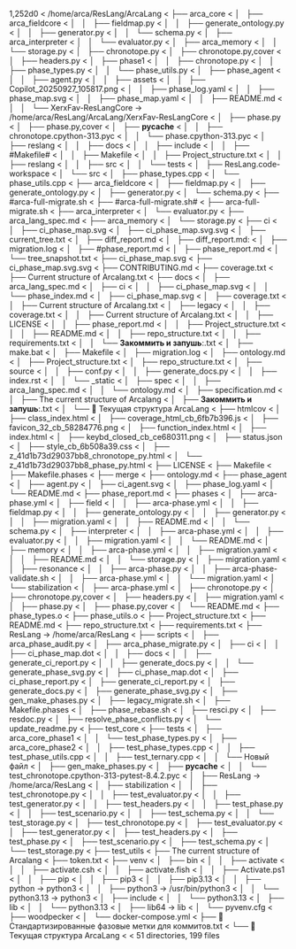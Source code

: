 1,252d0
< /home/arca/ResLang/ArcaLang
< ├── arca_core
< │   ├── arca_fieldcore
< │   │   ├── fieldmap.py
< │   │   ├── generate_ontology.py
< │   │   ├── generator.py
< │   │   └── schema.py
< │   ├── arca_interpreter
< │   │   └── evaluator.py
< │   ├── arca_memory
< │   │   └── storage.py
< │   ├── chronotope.py
< │   ├── chronotope.py,cover
< │   ├── headers.py
< │   ├── phase1
< │   │   ├── chronotope.py
< │   │   ├── phase_types.py
< │   │   └── phase_utils.py
< │   ├── phase_agent
< │   │   ├── agent.py
< │   │   ├── assets
< │   │   ├── Copilot_20250927_105817.png
< │   │   ├── phase_log.yaml
< │   │   ├── phase_map.svg
< │   │   ├── phase_map.yaml
< │   │   ├── README.md
< │   │   └── XerxFav-ResLangCore -> /home/arca/ResLang/ArcaLang/XerxFav-ResLangCore
< │   ├── phase.py
< │   ├── phase.py,cover
< │   ├── __pycache__
< │   │   ├── chronotope.cpython-313.pyc
< │   │   └── phase.cpython-313.pyc
< │   ├── reslang
< │   │   ├── docs
< │   │   ├── include
< │   │   ├── #Makefile#
< │   │   ├── Makefile
< │   │   ├── Project_structure.txt
< │   │   ├── reslang
< │   │   ├── src
< │   │   └── tests
< │   ├── ResLang.code-workspace
< │   └── src
< │       ├── phase_types.cpp
< │       └── phase_utils.cpp
< ├── arca_fieldcore
< │   ├── fieldmap.py
< │   ├── generate_ontology.py
< │   ├── generator.py
< │   └── schema.py
< ├── #arca-full-migrate.sh
< ├── #arca-full-migrate.sh#
< ├── arca-full-migrate.sh
< ├── arca_interpreter
< │   └── evaluator.py
< ├── arca_lang_spec.md
< ├── arca_memory
< │   └── storage.py
< ├── ci
< │   ├── ci_phase_map.svg
< │   ├── ci_phase_map.svg.svg
< │   ├── current_tree.txt
< │   ├── diff_report.md
< │   ├── diff_report.md:
< │   ├── migration.log
< │   ├── #phase_report.md
< │   ├── phase_report.md
< │   └── tree_snapshot.txt
< ├── ci_phase_map.svg
< ├── ci_phase_map.svg.svg
< ├── CONTRIBUTING.md
< ├── coverage.txt
< ├── Current structure of Arcalang.txt
< ├── docs
< │   ├── arca_lang_spec.md
< │   ├── ci
< │   │   ├── ci_phase_map.svg
< │   │   └── phase_index.md
< │   ├── ci_phase_map.svg
< │   ├── coverage.txt
< │   ├── Current structure of Arcalang.txt
< │   ├── legacy
< │   │   ├── coverage.txt
< │   │   ├── Current structure of Arcalang.txt
< │   │   ├── LICENSE
< │   │   ├── phase_report.md
< │   │   ├── Project_structure.txt
< │   │   ├── README.md
< │   │   ├── repo_structure.txt
< │   │   ├── requirements.txt
< │   │   └── **Закоммить и запушь**:.txt
< │   ├── make.bat
< │   ├── Makefile
< │   ├── migration.log
< │   ├── ontology.md
< │   ├── Project_structure.txt
< │   ├── repo_structure.txt
< │   ├── source
< │   │   ├── conf.py
< │   │   ├── generate_docs.py
< │   │   ├── index.rst
< │   │   └── _static
< │   ├── spec
< │   │   ├── arca_lang_spec.md
< │   │   └── ontology.md
< │   ├── specification.md
< │   ├── The current structure of Arcalang
< │   ├── **Закоммить и запушь**:.txt
< │   └── 🧠 Текущая структура ArcaLang
< ├── htmlcov
< │   ├── class_index.html
< │   ├── coverage_html_cb_6fb7b396.js
< │   ├── favicon_32_cb_58284776.png
< │   ├── function_index.html
< │   ├── index.html
< │   ├── keybd_closed_cb_ce680311.png
< │   ├── status.json
< │   ├── style_cb_6b508a39.css
< │   ├── z_41d1b73d29037bb8_chronotope_py.html
< │   └── z_41d1b73d29037bb8_phase_py.html
< ├── LICENSE
< ├── Makefile
< ├── Makefile.phases
< ├── merge
< ├── ontology.md
< ├── phase_agent
< │   ├── agent.py
< │   ├── ci_agent.svg
< │   ├── phase_log.yaml
< │   └── README.md
< ├── phase_report.md
< ├── phases
< │   ├── arca-phase.yml
< │   ├── field
< │   │   ├── arca-phase.yml
< │   │   ├── fieldmap.py
< │   │   ├── generate_ontology.py
< │   │   ├── generator.py
< │   │   ├── migration.yaml
< │   │   ├── README.md
< │   │   └── schema.py
< │   ├── interpreter
< │   │   ├── arca-phase.yml
< │   │   ├── evaluator.py
< │   │   ├── migration.yaml
< │   │   └── README.md
< │   ├── memory
< │   │   ├── arca-phase.yml
< │   │   ├── migration.yaml
< │   │   ├── README.md
< │   │   └── storage.py
< │   ├── migration.yaml
< │   ├── resonance
< │   │   ├── arca-phase.py
< │   │   ├── arca-phase-validate.sh
< │   │   ├── arca-phase.yml
< │   │   └── migration.yaml
< │   └── stabilization
< │       ├── arca-phase.yml
< │       ├── chronotope.py
< │       ├── chronotope.py,cover
< │       ├── headers.py
< │       ├── migration.yaml
< │       ├── phase.py
< │       ├── phase.py,cover
< │       └── README.md
< ├── phase_types.o
< ├── phase_utils.o
< ├── Project_structure.txt
< ├── README.md
< ├── repo_structure.txt
< ├── requirements.txt
< ├── ResLang -> /home/arca/ResLang
< ├── scripts
< │   ├── arca_phase_audit.py
< │   ├── arca_phase_migrate.py
< │   ├── ci
< │   │   ├── ci_phase_map.dot
< │   │   ├── docs
< │   │   ├── generate_ci_report.py
< │   │   ├── generate_docs.py
< │   │   └── generate_phase_svg.py
< │   ├── ci_phase_map.dot
< │   ├── ci_phase_report.py
< │   ├── generate_ci_report.py
< │   ├── generate_docs.py
< │   ├── generate_phase_svg.py
< │   ├── gen_make_phases.py
< │   ├── legacy_migrate.sh
< │   ├── Makefile.phases
< │   ├── phase_rebase.sh
< │   ├── resci.py
< │   ├── resdoc.py
< │   ├── resolve_phase_conflicts.py
< │   └── update_readme.py
< ├── test_core
< ├── tests
< │   ├── arca_core_phase1
< │   │   └── test_phase_types.py
< │   ├── arca_core_phase2
< │   │   ├── test_phase_types.cpp
< │   │   ├── test_phase_utils.cpp
< │   │   ├── test_ternary.cpp
< │   │   └── Новый файл
< │   ├── gen_make_phases.py
< │   ├── __pycache__
< │   │   └── test_chronotope.cpython-313-pytest-8.4.2.pyc
< │   ├── ResLang -> /home/arca/ResLang
< │   ├── stabilization
< │   │   ├── test_chronotope.py
< │   │   ├── test_evaluator.py
< │   │   ├── test_generator.py
< │   │   ├── test_headers.py
< │   │   ├── test_phase.py
< │   │   ├── test_scenario.py
< │   │   ├── test_schema.py
< │   │   └── test_storage.py
< │   ├── test_chronotope.py
< │   ├── test_evaluator.py
< │   ├── test_generator.py
< │   ├── test_headers.py
< │   ├── test_phase.py
< │   ├── test_scenario.py
< │   ├── test_schema.py
< │   └── test_storage.py
< ├── test_utils
< ├── The current structure of Arcalang
< ├── token.txt
< ├── venv
< │   ├── bin
< │   │   ├── activate
< │   │   ├── activate.csh
< │   │   ├── activate.fish
< │   │   ├── Activate.ps1
< │   │   ├── pip
< │   │   ├── pip3
< │   │   ├── pip3.13
< │   │   ├── python -> python3
< │   │   ├── python3 -> /usr/bin/python3
< │   │   └── python3.13 -> python3
< │   ├── include
< │   │   └── python3.13
< │   ├── lib
< │   │   └── python3.13
< │   ├── lib64 -> lib
< │   └── pyvenv.cfg
< ├── woodpecker
< │   └── docker-compose.yml
< ├── 🧭 Стандартизированные фазовые метки для коммитов.txt
< └── 🧠 Текущая структура ArcaLang
< 
< 51 directories, 199 files
